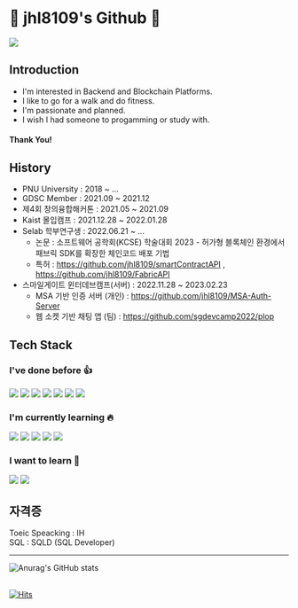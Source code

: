 # 🚀 jhl8109's Github 🚀

<img src="https://capsule-render.vercel.app/api?type=waving&color=auto&height=200&section=header&text=jhl8109-Github&fontSize=90" />

## Introduction
- I'm interested in Backend and Blockchain Platforms.
- I like to go for a walk and do fitness.
- I'm passionate and planned.
- I wish I had someone to progamming or study with.

#### Thank You!


## History
- PNU University  : 2018 ~ ...
- GDSC Member     : 2021.09 ~ 2021.12
- 제4회 창의융합해커톤 : 2021.05 ~ 2021.09
- Kaist 몰입캠프    : 2021.12.28 ~ 2022.01.28
- Selab 학부연구생   : 2022.06.21 ~ ... 
  - 논문 : 소프트웨어 공학회(KCSE) 학술대회 2023 - 허가형 블록체인 환경에서 패브릭 SDK를 확장한 체인코드 배포 기법
  - 특허 : https://github.com/jhl8109/smartContractAPI , https://github.com/jhl8109/FabricAPI
- 스마일게이트 윈터데브캠프(서버) : 2022.11.28 ~ 2023.02.23
  - MSA 기반 인증 서버 (개인) : https://github.com/jhl8109/MSA-Auth-Server
  - 웹 소켓 기반 채팅 앱 (팀) : https://github.com/sgdevcamp2022/plop

## Tech Stack
### I've done before 👍 
<span><img src="https://img.shields.io/badge/C++-00599C?style=flat-square&logo=C++&logoColor=white"/></span>
<span><img src="https://img.shields.io/badge/Android-3DDC84?style=flat-square&logo=Android&logoColor=white"/></span>
<span><img src="https://img.shields.io/badge/React-000000?style=flat-square&logo=React&logoColor=white"/></span>
<span><img src="https://img.shields.io/badge/Node.js-339933?style=flat-square&logo=Node.js&logoColor=white"/></span>
<span><img src="https://img.shields.io/badge/Express-000000?style=flat-square&logo=Express&logoColor=white"/></span>
<span><img src="https://img.shields.io/badge/MySQL-4479A1?style=flat-square&logo=MySQL&logoColor=white"/></span>
<span><img src="https://img.shields.io/badge/Linux-FCC624?style=flat-square&logo=Linux&logoColor=white"/></span>
<br>
### I'm currently learning 🔥
<span><img src="https://img.shields.io/badge/Hyperledger-2F3134?style=flat-square&logo=Hyperledger&logoColor=white"/></span>
<span><img src="https://img.shields.io/badge/Spring-6DB33F?style=flat-square&logo=Spring&logoColor=white"/></span>
<span><img src="https://img.shields.io/badge/Spring Boot-6DB33F?style=flat-square&logo=Spring Boot&logoColor=white"/></span>
<span><img src="https://img.shields.io/badge/Go-00ADD8?style=flat-square&logo=Go&logoColor=white"/></span>
<span><img src="https://img.shields.io/badge/Docker-2496ED?style=flat-square&logo=Docker&logoColor=white"/></span>
<br>
### I want to learn 🌈
<span><img src="https://img.shields.io/badge/Kubernetes-326CE5?style=flat-square&logo=Kubernetes&logoColor=white"/></span>
<span><img src="https://img.shields.io/badge/Ethereum-3C3C3D?style=flat-square&logo=Ethereum&logoColor=white"/></span>
<br>
## 자격증
Toeic Speacking : IH <br>
SQL : SQLD (SQL Developer) <br>
<hr/>

![Anurag's GitHub stats](https://github-readme-stats-git-masterrstaa-rickstaa.vercel.app/api?username=jhl8109&&show_icons=true&theme=dark)<br> <br>


[![Hits](https://hits.seeyoufarm.com/api/count/incr/badge.svg?url=https%3A%2F%2Fgithub.com%2Fjhl8109%2Fhit-counter&count_bg=%2300D4FF&title_bg=%23000000&icon=&icon_color=%23E7E7E7&title=views&edge_flat=false)](https://hits.seeyoufarm.com)                  




